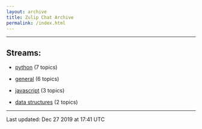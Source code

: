 ```yaml
---
layout: archive
title: Zulip Chat Archive
permalink: /index.html
---
```


---

## Streams:

* [python](213224python/index.html) (7 topics)

* [general](213222general/index.html) (6 topics)

* [javascript](217809javascript/index.html) (3 topics)

* [data structures](217915datastructures/index.html) (2 topics)

<hr><p>Last updated: Dec 27 2019 at 17:41 UTC</p>